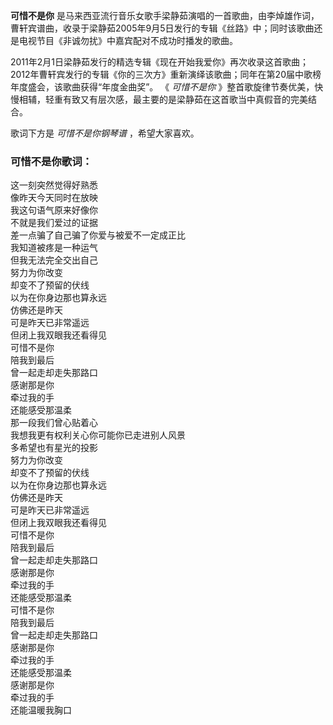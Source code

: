 

**可惜不是你**
是马来西亚流行音乐女歌手梁静茹演唱的一首歌曲，由李焯雄作词，曹轩宾谱曲，收录于梁静茹2005年9月5日发行的专辑《丝路》中；同时该歌曲还是电视节目《非诚勿扰》中嘉宾配对不成功时播发的歌曲。

  
2011年2月1日梁静茹发行的精选专辑《现在开始我爱你》再次收录这首歌曲；2012年曹轩宾发行的专辑《你的三次方》重新演绎该歌曲；同年在第20届中歌榜年度盛会，该歌曲获得“年度金曲奖”。
《 _可惜不是你_ 》整首歌旋律节奏优美，快慢相辅，轻重有致又有层次感，最主要的是梁静茹在这首歌当中真假音的完美结合。

  
歌词下方是 _可惜不是你钢琴谱_ ，希望大家喜欢。

### 可惜不是你歌词：

这一刻突然觉得好熟悉  
像昨天今天同时在放映  
我这句语气原来好像你  
不就是我们爱过的证据  
差一点骗了自己骗了你爱与被爱不一定成正比  
我知道被疼是一种运气  
但我无法完全交出自己  
努力为你改变  
却变不了预留的伏线  
以为在你身边那也算永远  
仿佛还是昨天  
可是昨天已非常遥远  
但闭上我双眼我还看得见  
可惜不是你  
陪我到最后  
曾一起走却走失那路口  
感谢那是你  
牵过我的手  
还能感受那温柔  
那一段我们曾心贴着心  
我想我更有权利关心你可能你已走进别人风景  
多希望也有星光的投影  
努力为你改变  
却变不了预留的伏线  
以为在你身边那也算永远  
仿佛还是昨天  
可是昨天已非常遥远  
但闭上我双眼我还看得见  
可惜不是你  
陪我到最后  
曾一起走却走失那路口  
感谢那是你  
牵过我的手  
还能感受那温柔  
可惜不是你  
陪我到最后  
曾一起走却走失那路口  
感谢那是你  
牵过我的手  
还能感受那温柔  
感谢那是你  
牵过我的手  
还能温暖我胸口

